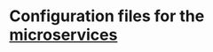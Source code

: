 # Configuration files for the [microservices](https://github.com/Gajjela-Koushik-Reddy/microservices)
